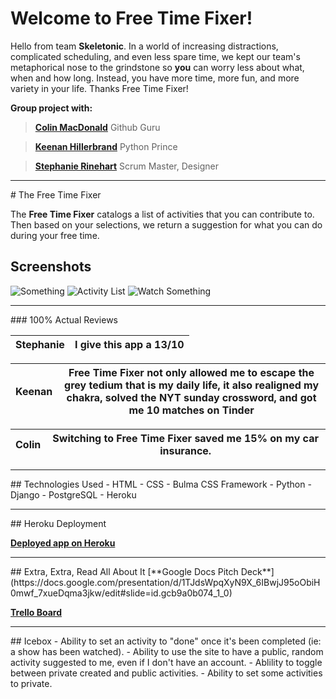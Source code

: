 # Welcome to Free Time Fixer!
Hello from team **Skeletonic**. In a world of increasing distractions, complicated scheduling, and even less spare time, we kept our team's metaphorical nose to the grindstone so **you** can worry less about what, when and how long. Instead, you have more time, more fun, and more variety in your life. Thanks Free Time Fixer!

**Group project with:**
>[**Colin MacDonald**](https://github.com/cbmacd1213/) 
 Github Guru 

>  [**Keenan Hillerbrand**](https://github.com/khillerb) 
Python Prince

> [**Stephanie Rinehart**](https://github.com/mlisdev/ß) 
Scrum Master, Designer


<hr> 
# The Free Time Fixer

The **Free Time Fixer** catalogs a list of activities that you can contribute to. Then based on your selections, we return a suggestion for what you can do during your free time.

## Screenshots

![Something](/images/homepageftf.png)
![Activity List](/images/showftf.png)
![Watch Something](/images/searchftf.png)

<hr>
### 100% Actual Reviews

| Stephanie | I give this app a 13/10 |
|-----------|---|  

| Keenan | Free Time Fixer not only allowed me to escape the grey tedium that is my daily life, it also realigned my chakra, solved the NYT sunday crossword, and got me 10 matches on Tinder|
|--------|---|

| Colin |  Switching to Free Time Fixer saved me 15% on my car insurance.|
|-------|---|

<hr>
## Technologies Used
- HTML
- CSS 
- Bulma CSS Framework
- Python 
- Django 
- PostgreSQL
- Heroku
<hr> 
## Heroku Deployment

[**Deployed app on Heroku**](https://freetime-fixer.herokuapp.com/)

<hr>
## Extra, Extra, Read All About It
[**Google Docs Pitch Deck**](https://docs.google.com/presentation/d/1TJdsWpqXyN9X_6IBwjJ95oObiH0mwf_7xueDqma3jkw/edit#slide=id.gcb9a0b074_1_0)  

[**Trello Board**](https://trello.com/b/805Ec9Hv/free-time-fixer)

<hr>
## Icebox
- Ability to set an activity to "done" once it's been completed (ie: a show has been watched).
- Ability to use the site to have a public, random activity suggested to me, even if I don't have an account.
- Ablility to toggle between private created and public activities.
- Ability to set some activities to private.





